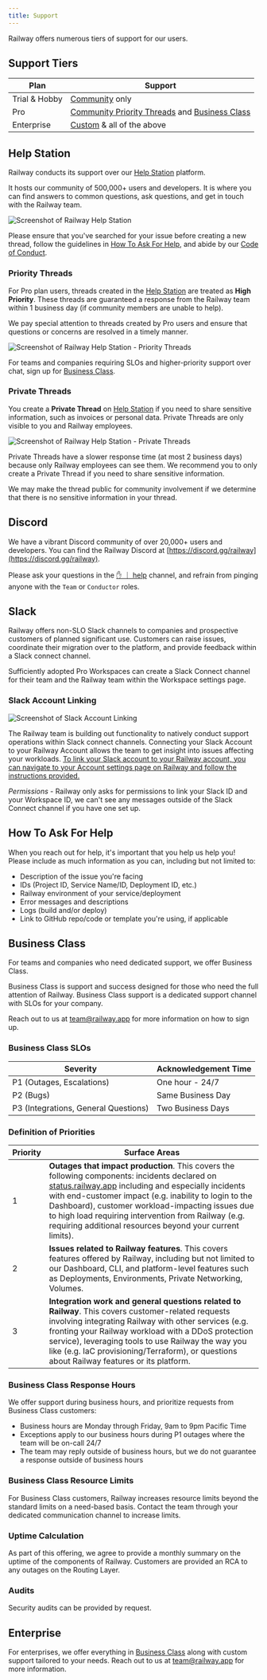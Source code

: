 ```yaml
---
title: Support
---
```


Railway offers numerous tiers of support for our users.

## Support Tiers

| Plan          | Support                                                                               |
| ------------- | ------------------------------------------------------------------------------------- |
| Trial & Hobby | [Community](#help-station) only                                                       |
| Pro           | [Community Priority Threads](#priority-threads) and [Business Class](#business-class) |
| Enterprise    | [Custom](#enterprise) & all of the above                                              |

## Help Station

Railway conducts its support over our [Help Station](https://station.railway.com) platform.

It hosts our community of 500,000+ users and developers. It is where you can find answers to common questions, ask questions, and get in touch with the Railway team.

<Image
src="https://res.cloudinary.com/railway/image/upload/v1708556761/docs/help-station-3_b14jbh.png"
alt="Screenshot of Railway Help Station"
layout="intrinsic"
width={2033} height={1380} quality={100} />

Please ensure that you've searched for your issue before creating a new thread, follow the guidelines in [How To Ask For Help](#how-to-ask-for-help), and abide by our [Code of Conduct](https://station.railway.com/community-code-of-conduct).

### Priority Threads

For Pro plan users, threads created in the [Help Station](https://station.railway.com) are treated as **High Priority**. These threads are guaranteed a response from the Railway team within 1 business day (if community members are unable to help).

We pay special attention to threads created by Pro users and ensure that questions or concerns are resolved in a timely manner.

<Image
src="https://res.cloudinary.com/railway/image/upload/v1715282870/docs/pro-priority-threads_pxyodo.png"
alt="Screenshot of Railway Help Station - Priority Threads"
layout="intrinsic"
width={772} height={269} quality={100} />

For teams and companies requiring SLOs and higher-priority support over chat, sign up for [Business Class](#business-class).

### Private Threads

You create a **Private Thread** on [Help Station](https://station.railway.com/support) if you need to share sensitive information, such as invoices or personal data. Private Threads are only visible to you and Railway employees.

<Image
src="https://res.cloudinary.com/railway/image/upload/v1715282996/docs/priv-threads_lus6tx.png"
alt="Screenshot of Railway Help Station - Private Threads"
layout="intrinsic"
width={747} height={352} quality={100} />

Private Threads have a slower response time (at most 2 business days) because only Railway employees can see them. We recommend you to only create a Private Thread if you need to share sensitive information.

We may make the thread public for community involvement if we determine that there is no sensitive information in your thread.

## Discord

We have a vibrant Discord community of over 20,000+ users and developers. You can find the Railway Discord at [https://discord.gg/railway](https://discord.gg/railway).

Please ask your questions in the <a href="https://discord.com/channels/713503345364697088/1006629907067064482" target="_blank">✋ ｜ help</a> channel, and refrain from pinging anyone with the `Team` or `Conductor` roles.

## Slack

Railway offers non-SLO Slack channels to companies and prospective customers of planned significant use. Customers can raise issues, coordinate their migration over to the platform, and provide feedback within a Slack connect channel.

Sufficiently adopted Pro Workspaces can create a Slack Connect channel for their team and the Railway team within the Workspace settings page.

### Slack Account Linking

<Image
src="https://res.cloudinary.com/dbnvcdbk1/image/upload/v1718999607/CleanShot_2024-06-21_at_15.52.19_mh1uej.png"
alt="Screenshot of Slack Account Linking"
layout="intrinsic"
width={534} height={278} quality={100} />

The Railway team is building out functionality to natively conduct support operations within Slack connect channels. Connecting your Slack Account to your Railway Account allows the team to get insight into issues affecting your workloads. [To link your Slack account to your Railway account, you can navigate to your Account settings page on Railway and follow the instructions provided.](https://railway.app/account)

_Permissions_ - Railway only asks for permissions to link your Slack ID and your Workspace ID, we can't see any messages outside of the Slack Connect channel if you have one set up.

## How To Ask For Help

When you reach out for help, it's important that you help us help you! Please include as much information as you can, including but not limited to:

- Description of the issue you're facing
- IDs (Project ID, Service Name/ID, Deployment ID, etc.)
- Railway environment of your service/deployment
- Error messages and descriptions
- Logs (build and/or deploy)
- Link to GitHub repo/code or template you're using, if applicable

## Business Class

For teams and companies who need dedicated support, we offer Business Class.

Business Class is support and success designed for those who need the full attention of Railway. Business Class support is a dedicated support channel with SLOs for your company.

Reach out to us at [team@railway.app](mailto:team@railway.app) for more information on how to sign up.

### Business Class SLOs

| Severity                             | Acknowledgement Time |
| ------------------------------------ | -------------------- |
| P1 (Outages, Escalations)            | One hour - 24/7      |
| P2 (Bugs)                            | Same Business Day    |
| P3 (Integrations, General Questions) | Two Business Days    |

### Definition of Priorities

| Priority | Surface Areas                                                                                                                                                                                                                                                                                                                                                                                                                                  |
| -------- | ---------------------------------------------------------------------------------------------------------------------------------------------------------------------------------------------------------------------------------------------------------------------------------------------------------------------------------------------------------------------------------------------------------------------------------------------- |
| 1        | **Outages that impact production**. This covers the following components: incidents declared on <a href="https://status.railway.app/" target="_blank">status.railway.app</a> including and especially incidents with end-customer impact (e.g. inability to login to the Dashboard), customer workload-impacting issues due to high load requiring intervention from Railway (e.g. requiring additional resources beyond your current limits). |
| 2        | **Issues related to Railway features**. This covers features offered by Railway, including but not limited to our Dashboard, CLI, and platform-level features such as Deployments, Environments, Private Networking, Volumes.                                                                                                                                                                                                                  |
| 3        | **Integration work and general questions related to Railway**. This covers customer-related requests involving integrating Railway with other services (e.g. fronting your Railway workload with a DDoS protection service), leveraging tools to use Railway the way you like (e.g. IaC provisioning/Terraform), or questions about Railway features or its platform.                                                                          |

### Business Class Response Hours

We offer support during business hours, and prioritize requests from Business Class customers:

- Business hours are Monday through Friday, 9am to 9pm Pacific Time
- Exceptions apply to our business hours during P1 outages where the team will be on-call 24/7
- The team may reply outside of business hours, but we do not guarantee a response outside of business hours

### Business Class Resource Limits

For Business Class customers, Railway increases resource limits beyond the standard limits on a need-based basis. Contact the team through your dedicated communication channel to increase limits.

### Uptime Calculation

As part of this offering, we agree to provide a monthly summary on the uptime of the components of Railway. Customers are provided an RCA to any outages on the Routing Layer.

### Audits

Security audits can be provided by request.

## Enterprise

For enterprises, we offer everything in [Business Class](#business-class) along with custom support tailored to your needs. Reach out to us at [team@railway.app](mailto:team@railway.app) for more information.
